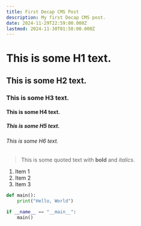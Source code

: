 ```yaml
---
title: First Decap CMS Post
description: My first Decap CMS post.
date: 2024-11-29T22:59:00.000Z
lastmod: 2024-11-30T01:58:00.000Z
---
```

# This is some H1 text.

## This is some H2 text.

### This is some H3 text.

#### This is some H4 text.

##### This is some H5 text.

###### This is some H6 text.

> This is some quoted text with **bold** and *italics*.

1. Item 1
2. Item 2
3. Item 3

```python
def main():
    print("Hello, World")

if __name__ == "__main__":
    main()
```

